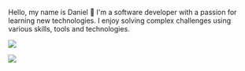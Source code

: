 Hello, my name is Daniel 👋
I'm a software developer with a passion for learning new technologies.
I enjoy solving complex challenges using various skills, tools and technologies.

<img src="https://github-readme-stats.vercel.app/api?username=danielkirshner&&show_icons=true&title_color=ffffff&icon_color=bb2acf&text_color=daf7dc&bg_color=151515">

[![](https://visitcount.itsvg.in/api?id=DanielKirshner&label=Profile%20Views&color=1&icon=6&pretty=false)](https://visitcount.itsvg.in)
